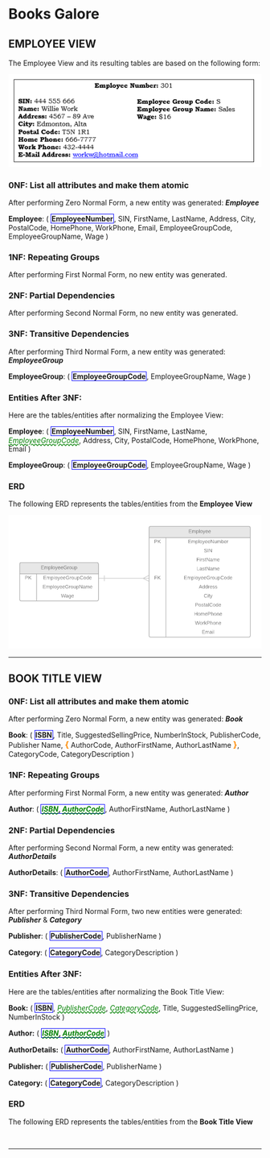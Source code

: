 # Books Galore

## EMPLOYEE VIEW

The Employee View and its resulting tables are based on the following form:

![](Employee-View-Image.png)


### 0NF: List all attributes and make them atomic

After performing Zero Normal Form, a new entity was generated: **_Employee_**

**Employee**: ( <b class="pk">EmployeeNumber</b>, SIN, FirstName, LastName, Address, City, PostalCode, HomePhone, WorkPhone, Email, EmployeeGroupCode, EmployeeGroupName, Wage )

### 1NF: Repeating Groups

After performing First Normal Form, no new entity was generated.

### 2NF: Partial Dependencies

After performing Second Normal Form, no new entity was generated.

### 3NF: Transitive Dependencies

After performing Third Normal Form, a new entity was generated: **_EmployeeGroup_**

**EmployeeGroup**: ( <b class="pk">EmployeeGroupCode</b>, EmployeeGroupName, Wage )

### Entities After 3NF:

Here are the tables/entities after normalizing the Employee View:

**Employee**: ( <b class="pk">EmployeeNumber</b>, SIN, FirstName, LastName, <u class="fk">EmployeeGroupCode</u>, Address, City, PostalCode, HomePhone, WorkPhone, Email )

**EmployeeGroup**: ( <b class="pk">EmployeeGroupCode</b>, EmployeeGroupName, Wage )

### ERD
The following ERD represents the tables/entities from the **Employee View**

![](Employee-View-ERD.png)

--------------

## BOOK TITLE VIEW


### 0NF: List all attributes and make them atomic

After performing Zero Normal Form, a new entity was generated: **_Book_**

**Book**: ( <b class="pk">ISBN</b>, Title, SuggestedSellingPrice, NumberInStock, PublisherCode, Publisher Name, <b class="gr">{</b> AuthorCode, AuthorFirstName, AuthorLastName <b class="gr">}</b>, CategoryCode, CategoryDescription )

### 1NF: Repeating Groups

After performing First Normal Form, a new entity was generated: **_Author_**

**Author**: ( <b class="pk"><u class="fk">ISBN</u>, <u class="fk">AuthorCode</u></b>, AuthorFirstName, AuthorLastName )

### 2NF: Partial Dependencies

After performing Second Normal Form, a new entity was generated: **_AuthorDetails_**

**AuthorDetails**: ( <b class="pk">AuthorCode</b>, AuthorFirstName, AuthorLastName )

### 3NF: Transitive Dependencies

After performing Third Normal Form, two new entities were generated: **_Publisher_** & **_Category_**

**Publisher**: ( <b class="pk">PublisherCode</b>, PublisherName )

**Category**: ( <b class="pk">CategoryCode</b>, CategoryDescription )


### Entities After 3NF:

Here are the tables/entities after normalizing the Book Title View:

**Book:** ( <b class="pk">ISBN</b>, <u class="fk">PublisherCode</u>, <u class="fk">CategoryCode</u>, Title, SuggestedSellingPrice, NumberInStock )

**Author:** ( <b class="pk"><u class="fk">ISBN</u>, <u class="fk">AuthorCode</u></b> )

**AuthorDetails:** ( <b class="pk">AuthorCode</b>, AuthorFirstName, AuthorLastName )

**Publisher:** ( <b class="pk">PublisherCode</b>, PublisherName )

**Category:** ( <b class="pk">CategoryCode</b>, CategoryDescription )


### ERD
The following ERD represents the tables/entities from the **Book Title View**

![]()



-------------
<style type="text/css"> 

.pk {
    font-weight: bold; 
    display: inline-block; 
    border: solid thin blue; 
    padding: 0 1px; 
}

.tk { 
    color: orange; 
    font-weight: bold;
}

.fk { 
    color: green; 
    font-style: italic; 
    text-decoration: wavy underline green;
} 

.gr { 
    color: darkorange; 
    font-size: 1.2em; 
    font-weight: bold; 
} 
    
</style>
